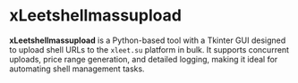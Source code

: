 # xLeetshellmassupload
 **xLeetshellmassupload** is a Python-based tool with a Tkinter GUI designed to upload shell URLs to the `xleet.su` platform in bulk. It supports concurrent uploads, price range generation, and detailed logging, making it ideal for automating shell management tasks.
